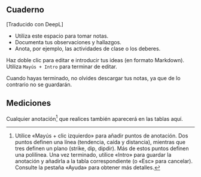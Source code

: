 ## Cuaderno

[Traducido con DeepL]

- Utiliza este espacio para tomar notas.
- Documenta tus observaciones y hallazgos.
- Anota, por ejemplo, las actividades de clase o los deberes.

Haz doble clic para editar e introducir tus ideas (en formato Markdown). Utiliza `Mayús + Intro` para terminar de editar.

Cuando hayas terminado, no olvides descargar tus notas, ya que de lo contrario no se guardarán.

## Mediciones

Cualquier anotación[^1] que realices también aparecerá en las tablas aquí. 

[^1]: Utilice «Mayús + clic izquierdo» para añadir puntos de anotación. Dos puntos definen una línea (tendencia, caída y distancia), mientras que tres definen un plano (strike, dip, dipdir). Más de estos puntos definen una polilínea. Una vez terminado, utilice «Intro» para guardar la anotación y añadirla a la tabla correspondiente (o «Esc» para cancelar). Consulte la pestaña «Ayuda» para obtener más detalles.

